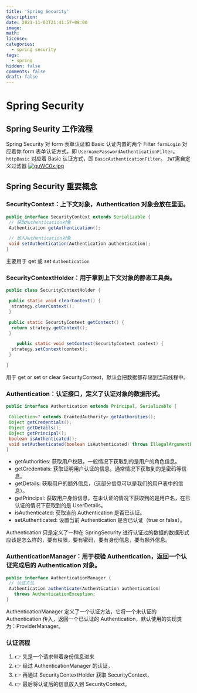 ```yaml
---
title: 'Spring Security'
description:
date: 2021-11-03T21:41:57+08:00
image:
math:
license:
categories:
  - spring security
tags:
  - spring
hidden: false
comments: false
draft: false
---
```


# Spring Security

<!--more-->

## Spring Seurity 工作流程

Spring Security 对 form 表单认证和 Basic 认证内置的两个 Filter
`formLogin` 对应着你 form 表单认证方式，即 `UsernamePasswordAuthenticationFilter`。
`httpBasic` 对应着 Basic 认证方式，即 `BasicAuthenticationFilter`。
`JWT`需自定义过滤器
[![guWC0x.jpg](https://z3.ax1x.com/2021/05/04/guWC0x.jpg)](https://imgtu.com/i/guWC0x)

## Spring Security 重要概念

### SecurityContext：上下文对象，Authentication 对象会放在里面。

```java
public interface SecurityContext extends Serializable {
 // 获取Authentication对象
 Authentication getAuthentication();

 // 放入Authentication对象
 void setAuthentication(Authentication authentication);
}
```

主要用于 get 或 set `Authentication`

### SecurityContextHolder：用于拿到上下文对象的静态工具类。

```java
public class SecurityContextHolder {

 public static void clearContext() {
  strategy.clearContext();
 }

 public static SecurityContext getContext() {
  return strategy.getContext();
 }

    public static void setContext(SecurityContext context) {
  strategy.setContext(context);
 }

}
```

用于 get or set or clear SecurityContext，默认会把数据都存储到当前线程中。

### Authentication：认证接口，定义了认证对象的数据形式。

```java
public interface Authentication extends Principal, Serializable {

 Collection<? extends GrantedAuthority> getAuthorities();
 Object getCredentials();
 Object getDetails();
 Object getPrincipal();
 boolean isAuthenticated();
 void setAuthenticated(boolean isAuthenticated) throws IllegalArgumentException;
}

```

- getAuthorities: 获取用户权限，一般情况下获取到的是用户的角色信息。
- getCredentials: 获取证明用户认证的信息，通常情况下获取到的是密码等信息。
- getDetails: 获取用户的额外信息，（这部分信息可以是我们的用户表中的信息）。
- getPrincipal: 获取用户身份信息，在未认证的情况下获取到的是用户名，在已认证的情况下获取到的是 UserDetails。
- isAuthenticated: 获取当前 Authentication 是否已认证。
- setAuthenticated: 设置当前 Authentication 是否已认证（true or false）。

Authentication 只是定义了一种在 SpringSecurity 进行认证过的数据的数据形式应该是怎么样的，要有权限，要有密码，要有身份信息，要有额外信息。

### AuthenticationManager：用于校验 Authentication，返回一个认证完成后的 Authentication 对象。

```java
public interface AuthenticationManager {
 // 认证方法
 Authentication authenticate(Authentication authentication)
   throws AuthenticationException;
}

```

AuthenticationManager 定义了一个认证方法，它将一个未认证的 Authentication 传入，返回一个已认证的 Authentication，默认使用的实现类为：ProviderManager。

### 认证流程

1. 👉 先是一个请求带着身份信息进来
2. 👉 经过 AuthenticationManager 的认证，
3. 👉 再通过 SecurityContextHolder 获取 SecurityContext，
4. 👉 最后将认证后的信息放入到 SecurityContext。
